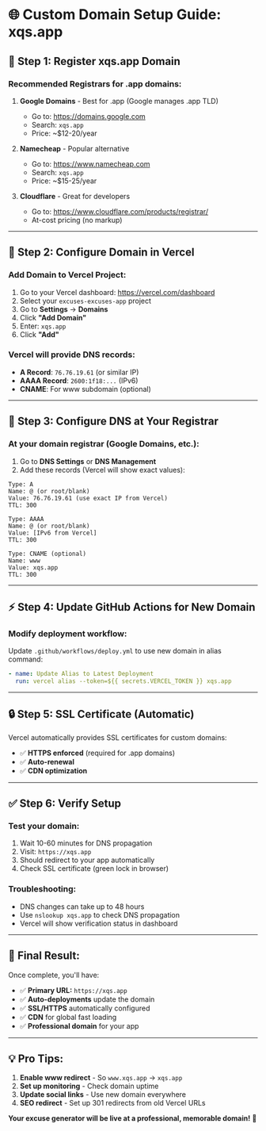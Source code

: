 # 🌐 Custom Domain Setup Guide: xqs.app

## 🎯 **Step 1: Register xqs.app Domain**

### **Recommended Registrars for .app domains:**
1. **Google Domains** - Best for .app (Google manages .app TLD)
   - Go to: https://domains.google.com
   - Search: `xqs.app`
   - Price: ~$12-20/year

2. **Namecheap** - Popular alternative
   - Go to: https://www.namecheap.com
   - Search: `xqs.app` 
   - Price: ~$15-25/year

3. **Cloudflare** - Great for developers
   - Go to: https://www.cloudflare.com/products/registrar/
   - At-cost pricing (no markup)

---

## 🚀 **Step 2: Configure Domain in Vercel**

### **Add Domain to Vercel Project:**
1. Go to your Vercel dashboard: https://vercel.com/dashboard
2. Select your `excuses-excuses-app` project
3. Go to **Settings** → **Domains**
4. Click **"Add Domain"**
5. Enter: `xqs.app`
6. Click **"Add"**

### **Vercel will provide DNS records:**
- **A Record**: `76.76.19.61` (or similar IP)
- **AAAA Record**: `2600:1f18:...` (IPv6)
- **CNAME**: For www subdomain (optional)

---

## 🔧 **Step 3: Configure DNS at Your Registrar**

### **At your domain registrar (Google Domains, etc.):**
1. Go to **DNS Settings** or **DNS Management**
2. Add these records (Vercel will show exact values):

```
Type: A
Name: @ (or root/blank)
Value: 76.76.19.61 (use exact IP from Vercel)
TTL: 300

Type: AAAA  
Name: @ (or root/blank)
Value: [IPv6 from Vercel]
TTL: 300

Type: CNAME (optional)
Name: www
Value: xqs.app
TTL: 300
```

---

## ⚡ **Step 4: Update GitHub Actions for New Domain**

### **Modify deployment workflow:**
Update `.github/workflows/deploy.yml` to use new domain in alias command:

```yaml
- name: Update Alias to Latest Deployment
  run: vercel alias --token=${{ secrets.VERCEL_TOKEN }} xqs.app
```

---

## 🔒 **Step 5: SSL Certificate (Automatic)**

Vercel automatically provides SSL certificates for custom domains:
- ✅ **HTTPS enforced** (required for .app domains)
- ✅ **Auto-renewal**
- ✅ **CDN optimization**

---

## ✅ **Step 6: Verify Setup**

### **Test your domain:**
1. Wait 10-60 minutes for DNS propagation
2. Visit: `https://xqs.app`
3. Should redirect to your app automatically
4. Check SSL certificate (green lock in browser)

### **Troubleshooting:**
- DNS changes can take up to 48 hours
- Use `nslookup xqs.app` to check DNS propagation
- Vercel will show verification status in dashboard

---

## 🎯 **Final Result:**

Once complete, you'll have:
- ✅ **Primary URL:** `https://xqs.app`
- ✅ **Auto-deployments** update the domain
- ✅ **SSL/HTTPS** automatically configured
- ✅ **CDN** for global fast loading
- ✅ **Professional domain** for your app

---

## 💡 **Pro Tips:**

1. **Enable www redirect** - So `www.xqs.app` → `xqs.app`
2. **Set up monitoring** - Check domain uptime
3. **Update social links** - Use new domain everywhere
4. **SEO redirect** - Set up 301 redirects from old Vercel URLs

**Your excuse generator will be live at a professional, memorable domain!** 🚀